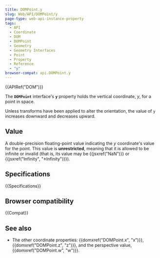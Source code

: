 ```yaml
---
title: DOMPoint.y
slug: Web/API/DOMPoint/y
page-type: web-api-instance-property
tags:
  - API
  - Coordinate
  - DOM
  - DOMPoint
  - Geometry
  - Geometry Interfaces
  - Point
  - Property
  - Reference
  - "y"
browser-compat: api.DOMPoint.y
---
```


{{APIRef("DOM")}}

The **`DOMPoint`** interface's
**`y`** property holds the vertical coordinate, _y_,
for a point in space.

Unless transforms have been applied to alter the
orientation, the value of `y` increases downward and decreases upward.

## Value

A double-precision floating-point value indicating the _y_ coordinate's value
for the point. This value is **unrestricted**, meaning that it is allowed
to be infinite or invalid (that is, its value may be {{jsxref("NaN")}} or
{{jsxref("Infinity", "±Infinity")}}).

## Specifications

{{Specifications}}

## Browser compatibility

{{Compat}}

## See also

- The other coordinate properties: {{domxref("DOMPoint.x", "x")}},
  {{domxref("DOMPoint.z", "z")}}, and the perspective value, {{domxref("DOMPoint.w",
    "w")}}.
